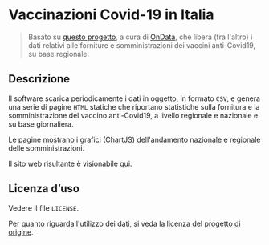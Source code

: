 # Vaccinazioni Covid-19 in Italia

> Basato su [questo progetto](https://github.com/ondata/covid19italia/), a cura di [OnData](https://ondata.it/), che libera (fra l'altro) i dati relativi alle forniture e somministrazioni dei vaccini anti-Covid19, su base regionale.

## Descrizione

Il software scarica periodicamente i dati in oggetto, in formato `CSV`, e genera una serie di pagine `HTML` statiche che riportano statistiche sulla fornitura e la somministrazione del vaccino anti-Covid19, a livello regionale e nazionale e su base giornaliera.

Le pagine mostrano i grafici ([ChartJS](https://www.chartjs.org/)) dell'andamento nazionale e regionale delle somministrazioni.

Il sito web risultante è visionabile [qui](https://vaccini.fabiopani.it/).

## Licenza d’uso

Vedere il file `LICENSE`.

Per quanto riguarda l'utilizzo dei dati, si veda la licenza del [progetto di origine](https://github.com/ondata/covid19italia/).
